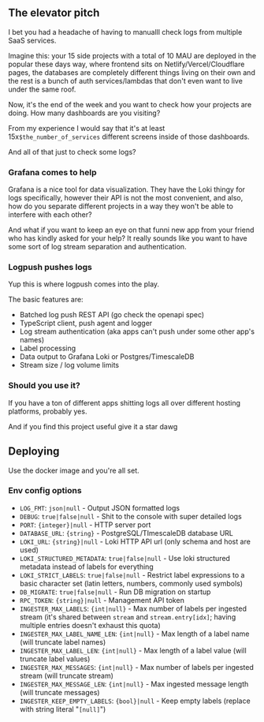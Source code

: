 ## The elevator pitch

I bet you had a headache of having to manualll check logs from multiple SaaS services.

Imagine this: your 15 side projects with a total of 10 MAU are deployed in the popular these days way, where frontend
sits on Netlify/Vercel/Cloudflare pages, the databases are completely different things
living on their own and the rest is a bunch of auth services/lambdas that don't even want to live under the same roof.

Now, it's the end of the week and you want to check how your projects are doing. How many dashboards are you visiting?

From my experience I would say that it's at least 15x`$the_number_of_services` different screens inside of those dashboards.

And all of that just to check some logs?

### Grafana comes to help

Grafana is a nice tool for data visualization. They have the Loki thingy for logs specifically, however their API is not
the most convenient, and also, how do you separate different projects in a way they won't be able to interfere with each other?

And what if you want to keep an eye on that funni new app from your friend who has kindly asked for your help?
It really sounds like you want to have some sort of log stream separation and authentication.

### Logpush pushes logs

Yup this is where logpush comes into the play.

The basic features are:

- Batched log push REST API (go check the openapi spec)
- TypeScript client, push agent and logger
- Log stream authentication (aka apps can't push under some other app's names)
- Label processing
- Data output to Grafana Loki or Postgres/TimescaleDB
- Stream size / log volume limits

### Should you use it?

If you have a ton of different apps shitting logs all over different hosting platforms, probably yes.

And if you find this project useful give it a star dawg

## Deploying

Use the docker image and you're all set.

### Env config options

- `LOG_FMT`: `json|null` - Output JSON formatted logs
- `DEBUG`: `true|false|null` - Shit to the console with super detailed logs
- `PORT`: `{integer}|null` - HTTP server port
- `DATABASE_URL`: `{string}` - PostgreSQL/TImescaleDB database URL
- `LOKI_URL`: `{string}|null` - Loki HTTP API url (only schema and host are used)
- `LOKI_STRUCTURED_METADATA`: `true|false|null` - Use loki structured metadata instead of labels for everything
- `LOKI_STRICT_LABELS`: `true|false|null` - Restrict label expressions to a basic character set (latin letters, numbers, commonly used symbols)
- `DB_MIGRATE`: `true|false|null` - Run DB migration on startup
- `RPC_TOKEN`: `{string}|null` - Management API token
- `INGESTER_MAX_LABELS`: `{int|null}` - Max number of labels per ingested stream (it's shared between `stream` and `stream.entry[idx]`; having multiple entries doesn't exhaust this quota)
- `INGESTER_MAX_LABEL_NAME_LEN`: `{int|null}` - Max length of a label name (will truncate label names)
- `INGESTER_MAX_LABEL_LEN`: `{int|null}` - Max length of a label value (will truncate label values)
- `INGESTER_MAX_MESSAGES`: `{int|null}` - Max number of labels per ingested stream (will truncate stream)
- `INGESTER_MAX_MESSAGE_LEN`: `{int|null}` - Max ingested message length (will truncate messages)
- `INGESTER_KEEP_EMPTY_LABELS`: `{bool}|null` - Keep empty labels (replace with string literal "`[null]`")
